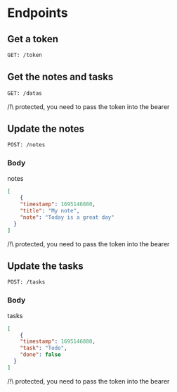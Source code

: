 # Endpoints
## Get a token
```bash
GET: /token
```

## Get the notes and tasks
```bash
GET: /datas
```

/!\ protected, you need to pass the token into the bearer

## Update the notes
```bash
POST: /notes
```
### Body
notes
```json
[
    {
    "timestamp": 1695146880,
    "title": "My note",
    "note": "Today is a great day"
  }
]
```

/!\ protected, you need to pass the token into the bearer


## Update the tasks
```bash
POST: /tasks
```
### Body
tasks
```json
[
    {
    "timestamp": 1695146880,
    "task": "Todo",
    "done": false
  }
]
```

/!\ protected, you need to pass the token into the bearer
